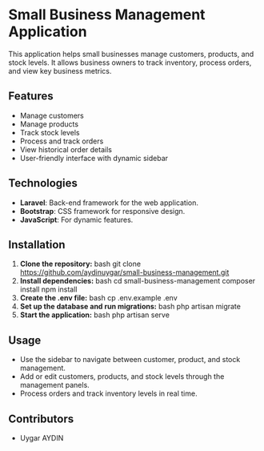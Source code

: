 # Small Business Management Application

This application helps small businesses manage customers, products, and stock levels. It allows business owners to track inventory, process orders, and view key business metrics.

## Features

- Manage customers
- Manage products
- Track stock levels
- Process and track orders
- View historical order details
- User-friendly interface with dynamic sidebar

## Technologies

- **Laravel**: Back-end framework for the web application.
- **Bootstrap**: CSS framework for responsive design.
- **JavaScript**: For dynamic features.

## Installation

1. **Clone the repository:**
   bash
   git clone https://github.com/aydinuygar/small-business-management.git
2. **Install dependencies:**
   bash
   cd small-business-management
   composer install
   npm install
3. **Create the .env file:**
   bash
   cp .env.example .env
4. **Set up the database and run migrations:**
   bash
   php artisan migrate
5. **Start the application:**
   bash
   php artisan serve

## Usage

- Use the sidebar to navigate between customer, product, and stock management.
- Add or edit customers, products, and stock levels through the management panels.
- Process orders and track inventory levels in real time.

## Contributors

- Uygar AYDIN
